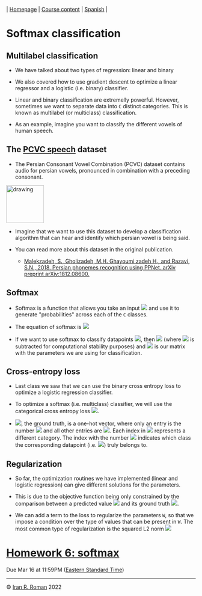 | [Homepage](https://dl4genaudio.github.io) | [Course content](https://dl4genaudio.github.io/#course-content) | [Spanish](https://dl4genaudio-github-io.translate.goog/?_x_tr_sl=en&_x_tr_tl=es&_x_tr_hl=en-US) |

# Softmax classification

## Multilabel classification

* We have talked about two types of regression: linear and binary

* We also covered how to use gradient descent to optimize a linear regressor and a logistic (i.e. binary) classifier. 

* Linear and binary classification are extremelly powerful. However, sometimes we want to separate data into `C` distinct categories. This is known as multilabel (or multiclass) classification.

* As an example, imagine you want to classify the different vowels of human speech. 

## The [PCVC speech](https://www.kaggle.com/sabermalek/pcvcspeech) dataset

* The Persian Consonant Vowel Combination (PCVC) dataset contains audio for persian vowels, pronounced in combination with a preceding consonant. 

<img src="https://github.com/smalekz/PCVC/blob/master/Images/PhonemeList.JPG" alt="drawing" width="100"/>

* Imagine that we want to use this dataset to develop a classification algorithm that can hear and identify which persian vowel is being said. 

* You can read more about this dataset in the original publication.
  * [Malekzadeh, S., Gholizadeh, M.H. Ghayoumi zadeh H., and Razavi, S.N., 2018. Persian phonemes recognition using PPNet. arXiv preprint arXiv:1812.08600.](https://arxiv.org/abs/1812.08600)

## Softmax

* Softmax is a function that allows you take an input <img src="https://render.githubusercontent.com/render/math?math=x_i \in \mathbb{R}^{1xD}"> and use it to generate "probabilities" across each of the `C` classes. 

* The equation of softmax is <img src="https://render.githubusercontent.com/render/math?math=softmax(\theta_i) = \frac{e^{\theta_i}}{\sum_je^{\theta_i}} \in \mathbb{R}^{1xC}">

* If we want to use softmax to classify datapoints <img src="https://render.githubusercontent.com/render/math?math=x_i \in \mathbb{R}^{1xD}">, then <img src="https://render.githubusercontent.com/render/math?math= \theta_i = x_iW - max_j(x_iW) \in \mathbb{R}^{1xC}"> (where <img src="https://render.githubusercontent.com/render/math?math=max(x_iW)"> is subtracted for computational stability purposes) and <img src="https://render.githubusercontent.com/render/math?math=W \in \mathbb{R}^{DxC}"> is our matrix with the parameters we are using for classification.

## Cross-entropy loss

* Last class we saw that we can use the binary cross entropy loss to optimize a logistic regression classifier. 

* To optimize a softmax (i.e. multiclass) classifier, we will use the categorical cross entropy loss <img src="https://render.githubusercontent.com/render/math?math=J = -\frac{1}{N}\sum_{i=1}^{N}y_ilog(softmax(\theta_i))">.

* <img src="https://render.githubusercontent.com/render/math?math=y_i \in \mathbb{R}^{1xC}">, the ground truth, is a one-hot vector, where only an entry is the number <img src="https://render.githubusercontent.com/render/math?math=1"> and all other entries are <img src="https://render.githubusercontent.com/render/math?math=0">. Each index in <img src="https://render.githubusercontent.com/render/math?math=y_i"> represents a different category. The index with the number <img src="https://render.githubusercontent.com/render/math?math=1"> indicates which class the corresponding datapoint (i.e. <img src="https://render.githubusercontent.com/render/math?math=x_i">) truly belongs to. 

## Regularization

* So far, the optimization routines we have implemented (linear and logistic regression) can give different solutions for the parameters.

* This is due to the objective function being only constrained by the comparison between a predicted value <img src="https://render.githubusercontent.com/render/math?math=\hat{y}_i"> and its ground truth <img src="https://render.githubusercontent.com/render/math?math=y_i">.

* We can add a term to the loss to regularize the parameters `W`, so that we impose a condition over the type of values that can be present in `W`. The most common type of regularization is the squared L2 norm <img src="https://render.githubusercontent.com/render/math?math=J = -\frac{1}{N}\sum_{i=1}^{N}ysoftmax(x_iW) + \lambda\sum_{d=1}^{D}\sum_{c=1}^{C}W^2"> 

# [Homework 6: softmax](https://colab.research.google.com/github/dl4genaudio/assignments/blob/main/softmax.ipynb)

Due Mar 16 at 11:59PM ([Eastern Standard Time](https://www.timeanddate.com/time/zones/et))

___

&copy; [Iran R. Roman](https://iranroman.github.io) 2022

